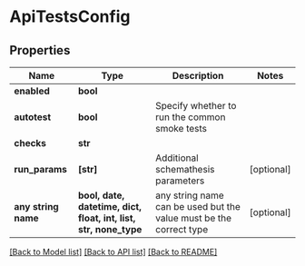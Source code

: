 # ApiTestsConfig


## Properties
Name | Type | Description | Notes
------------ | ------------- | ------------- | -------------
**enabled** | **bool** |  | 
**autotest** | **bool** | Specify whether to run the common smoke tests | 
**checks** | **str** |  | 
**run_params** | **[str]** | Additional schemathesis parameters | [optional] 
**any string name** | **bool, date, datetime, dict, float, int, list, str, none_type** | any string name can be used but the value must be the correct type | [optional]

[[Back to Model list]](../README.md#documentation-for-models) [[Back to API list]](../README.md#documentation-for-api-endpoints) [[Back to README]](../README.md)


